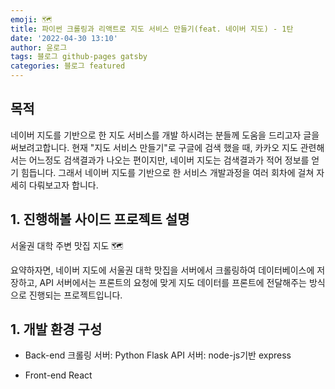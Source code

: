 ```yaml
---
emoji: 🗺
title: 파이썬 크롤링과 리액트로 지도 서비스 만들기(feat. 네이버 지도) - 1탄
date: '2022-04-30 13:10'
author: 윤로그
tags: 블로그 github-pages gatsby
categories: 블로그 featured
---
```


## 목적

네이버 지도를 기반으로 한 지도 서비스를 개발 하시려는 분들께 도움을 드리고자 글을 써보려고합니다.
현재 "지도 서비스 만들기"로 구글에 검색 했을 때, 카카오 지도 관련해서는 어느정도 검색결과가 나오는 편이지만,
네이버 지도는 검색결과가 적어 정보를 얻기 힘듭니다. 그래서 네이버 지도를 기반으로 한 서비스 개발과정을 여러 회차에 걸쳐 자세히 다뤄보고자 합니다.

## 1. 진행해볼 사이드 프로젝트 설명

서울권 대학 주변 맛집 지도 🗺

요약하자면, 네이버 지도에 서울권 대학 맛집을 서버에서 크롤링하여 데이터베이스에 저장하고, API 서버에서는 프론트의 요청에 맞게 지도 데이터를 프론트에 전달해주는 방식으로 진행되는 프로젝트입니다.

## 1. 개발 환경 구성

- Back-end
  크롤링 서버: Python Flask
  API 서버: node-js기반 express

- Front-end
  React

```toc

```
